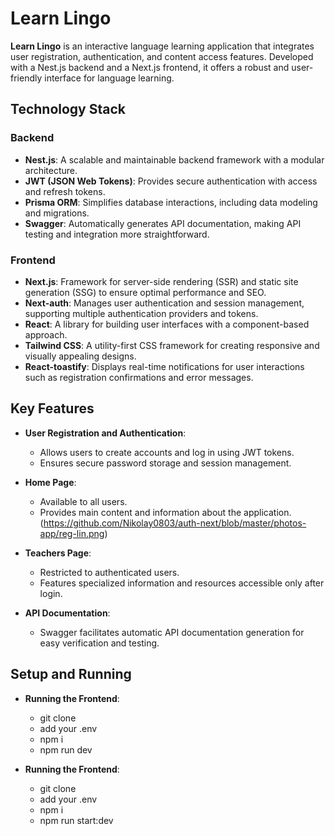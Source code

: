# Learn Lingo

**Learn Lingo** is an interactive language learning application that integrates user registration, authentication, and content access features. Developed with a Nest.js backend and a Next.js frontend, it offers a robust and user-friendly interface for language learning.

## Technology Stack

### Backend

- **Nest.js**: A scalable and maintainable backend framework with a modular architecture.
- **JWT (JSON Web Tokens)**: Provides secure authentication with access and refresh tokens.
- **Prisma ORM**: Simplifies database interactions, including data modeling and migrations.
- **Swagger**: Automatically generates API documentation, making API testing and integration more straightforward.

### Frontend

- **Next.js**: Framework for server-side rendering (SSR) and static site generation (SSG) to ensure optimal performance and SEO.
- **Next-auth**: Manages user authentication and session management, supporting multiple authentication providers and tokens.
- **React**: A library for building user interfaces with a component-based approach.
- **Tailwind CSS**: A utility-first CSS framework for creating responsive and visually appealing designs.
- **React-toastify**: Displays real-time notifications for user interactions such as registration confirmations and error messages.

## Key Features

- **User Registration and Authentication**:
  - Allows users to create accounts and log in using JWT tokens.
  - Ensures secure password storage and session management.

- **Home Page**:
  - Available to all users.
  - Provides main content and information about the application.
  (https://github.com/Nikolay0803/auth-next/blob/master/photos-app/reg-lin.png)

- **Teachers Page**:
  - Restricted to authenticated users.
  - Features specialized information and resources accessible only after login.

- **API Documentation**:
  - Swagger facilitates automatic API documentation generation for easy verification and testing.

## Setup and Running


- **Running the Frontend**:
  - git clone <repository-url>
  - add your .env
  - npm i 
  - npm run dev
 
- **Running the Frontend**:
  - git clone <repository-url>
  - add your .env
  - npm i 
  - npm run start:dev




